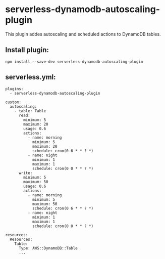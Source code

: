 # serverless-dynamodb-autoscaling-plugin

This plugin addes autoscaling and scheduled actions to DynamoDB tables.

## Install plugin:

```
npm install --save-dev serverless-dynamodb-autoscaling-plugin
```

## serverless.yml:

```
plugins:
  - serverless-dynamodb-autoscaling-plugin

custom:
  autoscaling:
    - table: Table
      read:
        minimum: 5
        maximum: 20
        usage: 0.6
        actions:
          - name: morning
            minimum: 5
            maximum: 20
            schedule: cron(0 6 * * ? *)
          - name: night
            minimum: 1
            maximum: 1
            schedule: cron(0 0 * * ? *)
      write:
        minimum: 5
        maximum: 50
        usage: 0.6
        actions:
          - name: morning
            minimum: 5
            maximum: 50
            schedule: cron(0 6 * * ? *)
          - name: night
            minimum: 1
            maximum: 1
            schedule: cron(0 0 * * ? *)

resources:
  Resources:
    Table:
      Type: AWS::DynamoDB::Table
      ...
```

